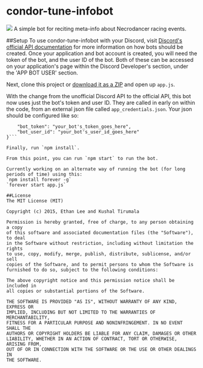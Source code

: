 # condor-tune-infobot

![](http://i.imgur.com/eRyuLGc.png)
A simple bot for reciting meta-info about Necrodancer racing events.

##Setup
To use condor-tune-infobot with your Discord, visit [Discord's official API documentation](https://discordapp.com/developers/docs/topics/oauth2#bot-vs-user-accounts) for more information on how bots should be created. Once your application and bot account is created, you will need the token of the bot, and the user ID of the bot. Both of these can be accessed on your application's page within the Discord Developer's section, under the 'APP BOT USER' section.

Next, clone this project or [download it as a ZIP](https://github.com/joseph-galindo/condor-tune-infobot/archive/master.zip) and open up `app.js`.

With the change from the unofficial Discord API to the official API, this bot now uses just the bot's token and user ID. They are called in early on within the code, from an external json file called `app_credentials.json`. Your json should be configured like so:

```{
	"bot_token": "your_bot's_token_goes_here",
	"bot_user_id": "your_bot's_user_id_goes_here"
}```

Finally, run `npm install`.

From this point, you can run `npm start` to run the bot.

Currently working on an alternate way of running the bot (for long periods of time) using this:  
`npm install forever -g`  
`forever start app.js`  

##License
The MIT License (MIT)

Copyright (c) 2015, Ethan Lee and Kushal Tirumala

Permission is hereby granted, free of charge, to any person obtaining a copy
of this software and associated documentation files (the "Software"), to deal
in the Software without restriction, including without limitation the rights
to use, copy, modify, merge, publish, distribute, sublicense, and/or sell
copies of the Software, and to permit persons to whom the Software is
furnished to do so, subject to the following conditions:

The above copyright notice and this permission notice shall be included in
all copies or substantial portions of the Software.

THE SOFTWARE IS PROVIDED "AS IS", WITHOUT WARRANTY OF ANY KIND, EXPRESS OR
IMPLIED, INCLUDING BUT NOT LIMITED TO THE WARRANTIES OF MERCHANTABILITY,
FITNESS FOR A PARTICULAR PURPOSE AND NONINFRINGEMENT. IN NO EVENT SHALL THE
AUTHORS OR COPYRIGHT HOLDERS BE LIABLE FOR ANY CLAIM, DAMAGES OR OTHER
LIABILITY, WHETHER IN AN ACTION OF CONTRACT, TORT OR OTHERWISE, ARISING FROM,
OUT OF OR IN CONNECTION WITH THE SOFTWARE OR THE USE OR OTHER DEALINGS IN
THE SOFTWARE.
